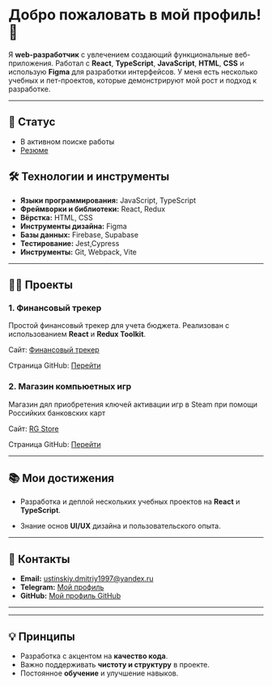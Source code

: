 # Добро пожаловать в мой профиль! 👋

Я **web-разработчик** с увлечением создающий функциональные веб-приложения. Работал с **React**, **TypeScript**, **JavaScript**, **HTML**, **CSS** и использую **Figma** для разработки интерфейсов. У меня есть несколько учебных и пет-проектов, которые демонстрируют мой рост и подход к разработке.

---

## 💼 Статус
- В активном поиске работы
- [Резюме](https://hh.ru/resume/71b28013ff0e4737c00039ed1f6930514b7751)

## 🛠️ Технологии и инструменты

- **Языки программирования:** JavaScript, TypeScript
- **Фреймворки и библиотеки:** React, Redux
- **Вёрстка:** HTML, CSS
- **Инструменты дизайна:** Figma
- **Базы данных:** Firebase, Supabase
- **Тестирование:** Jest,Cypress
- **Инструменты:** Git, Webpack, Vite

---

## 🧑‍💻 Проекты

### 1. Финансовый трекер
Простой финансовый трекер для учета бюджета. Реализован с использованием **React** и **Redux Toolkit**.

Сайт: [Финансовый трекер](https://my-finance-delta-three.vercel.app/)

Страница GitHub: [Перейти](https://github.com/UstinskiyDmitriy/my-finance)

### 2. Магазин компьюетных игр
Магазин дял приобретения ключей активации игр в Steam при помощи Российких банковских карт

Сайт: [RG Store](https://game-shop-sandy.vercel.app/)

Страница GitHub: [Перейти](https://github.com/UstinskiyDmitriy/game-store)

---

## 📚 Мои достижения

- Разработка и деплой нескольких учебных проектов на **React** и **TypeScript**.

- Знание основ **UI/UX** дизайна и пользовательского опыта.

---

## 💬 Контакты

- **Email:** ustinskiy.dmitriy1997@yandex.ru
- **Telegram:** [Мой профиль](https://t.me/marpol03)
- **GitHub:** [Мой профиль GitHub](https://github.com/UstinskiyDmitriy)

---

---

## 💡 Принципы

- Разработка с акцентом на **качество кода**.
- Важно поддерживать **чистоту и структуру** в проекте.
- Постоянное **обучение** и улучшение навыков.

